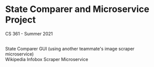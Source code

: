 <h1> State Comparer and Microservice Project </h1>
CS 361 - Summer 2021

<br>State Comparer GUI (using another teammate's image scraper microservice)
<br>Wikipedia Infobox Scraper Microservice

